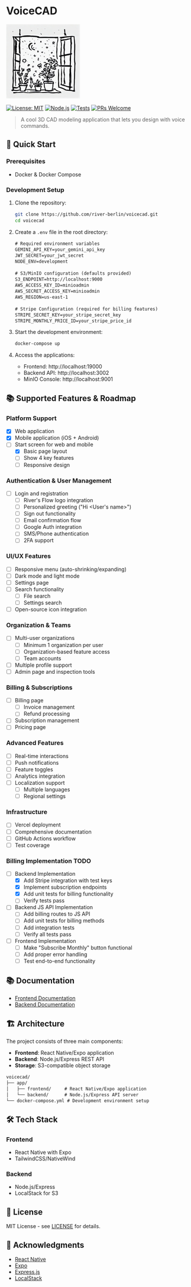 # VoiceCAD

<img src="readme-files/flowerpots.jpg" alt="flowers in a flowerpot next to a window" width="200" height="200">

[![License: MIT](https://img.shields.io/badge/License-MIT-yellow.svg)](https://opensource.org/licenses/MIT)
[![Node.js](https://img.shields.io/badge/Node.js-20.x-green.svg)](https://nodejs.org)
[![Tests](https://img.shields.io/badge/tests-passing-brightgreen.svg)](https://github.com/river-berlin/voicecad/actions)
[![PRs Welcome](https://img.shields.io/badge/PRs-welcome-brightgreen.svg)](http://makeapullrequest.com)

> A cool 3D CAD modeling application that lets you design with voice commands.

## 🚀 Quick Start

### Prerequisites

- Docker & Docker Compose

### Development Setup

1. Clone the repository:
   ```bash
   git clone https://github.com/river-berlin/voicecad.git
   cd voicecad
   ```

2. Create a `.env` file in the root directory:
   ```env
   # Required environment variables
   GEMINI_API_KEY=your_gemini_api_key
   JWT_SECRET=your_jwt_secret
   NODE_ENV=development

   # S3/MinIO configuration (defaults provided)
   S3_ENDPOINT=http://localhost:9000
   AWS_ACCESS_KEY_ID=minioadmin
   AWS_SECRET_ACCESS_KEY=minioadmin
   AWS_REGION=us-east-1

   # Stripe Configuration (required for billing features)
   STRIPE_SECRET_KEY=your_stripe_secret_key
   STRIPE_MONTHLY_PRICE_ID=your_stripe_price_id
   ```

3. Start the development environment:
   ```bash
   docker-compose up
   ```

4. Access the applications:
   - Frontend: http://localhost:19000
   - Backend API: http://localhost:3002
   - MinIO Console: http://localhost:9001

## 📚 Supported Features & Roadmap

### Platform Support
- [x] Web application
- [x] Mobile application (iOS + Android)
- [ ] Start screen for web and mobile
  - [x] Basic page layout
  - [ ] Show 4 key features
  - [ ] Responsive design

### Authentication & User Management
- [ ] Login and registration
  - [ ] River's Flow logo integration
  - [ ] Personalized greeting ("Hi <User's name>")
  - [ ] Sign out functionality
  - [ ] Email confirmation flow
  - [ ] Google Auth integration
  - [ ] SMS/Phone authentication
  - [ ] 2FA support

### UI/UX Features
- [ ] Responsive menu (auto-shrinking/expanding)
- [ ] Dark mode and light mode
- [ ] Settings page
- [ ] Search functionality
  - [ ] File search
  - [ ] Settings search
- [ ] Open-source icon integration

### Organization & Teams
- [ ] Multi-user organizations
  - [ ] Minimum 1 organization per user
  - [ ] Organization-based feature access
  - [ ] Team accounts
- [ ] Multiple profile support
- [ ] Admin page and inspection tools

### Billing & Subscriptions
- [ ] Billing page
  - [ ] Invoice management
  - [ ] Refund processing
- [ ] Subscription management
- [ ] Pricing page

### Advanced Features
- [ ] Real-time interactions
- [ ] Push notifications
- [ ] Feature toggles
- [ ] Analytics integration
- [ ] Localization support
  - [ ] Multiple languages
  - [ ] Regional settings

### Infrastructure
- [ ] Vercel deployment
- [ ] Comprehensive documentation
- [ ] GitHub Actions workflow
- [ ] Test coverage

### Billing Implementation TODO
- [ ] Backend Implementation
  - [x] Add Stripe integration with test keys
  - [x] Implement subscription endpoints
  - [x] Add unit tests for billing functionality
  - [ ] Verify tests pass
- [ ] Backend JS API Implementation
  - [ ] Add billing routes to JS API
  - [ ] Add unit tests for billing methods
  - [ ] Add integration tests
  - [ ] Verify all tests pass
- [ ] Frontend Implementation
  - [ ] Make "Subscribe Monthly" button functional
  - [ ] Add proper error handling
  - [ ] Test end-to-end functionality

## 📚 Documentation

- [Frontend Documentation](app/frontend/README.md)
- [Backend Documentation](app/backend/README.md)

## 🏗️ Architecture

The project consists of three main components:

- **Frontend**: React Native/Expo application
- **Backend**: Node.js/Express REST API
- **Storage**: S3-compatible object storage

```
voicecad/
├── app/
│   ├── frontend/     # React Native/Expo application
│   └── backend/      # Node.js/Express API server
└── docker-compose.yml # Development environment setup
```

## 🛠️ Tech Stack

### Frontend
- React Native with Expo
- TailwindCSS/NativeWind

### Backend
- Node.js/Express
- LocalStack for S3

## 📝 License

MIT License - see [LICENSE](LICENSE) for details.

## 🙏 Acknowledgments

- [React Native](https://reactnative.dev)
- [Expo](https://expo.dev)
- [Express.js](https://expressjs.com)
- [LocalStack](https://localstack.cloud)